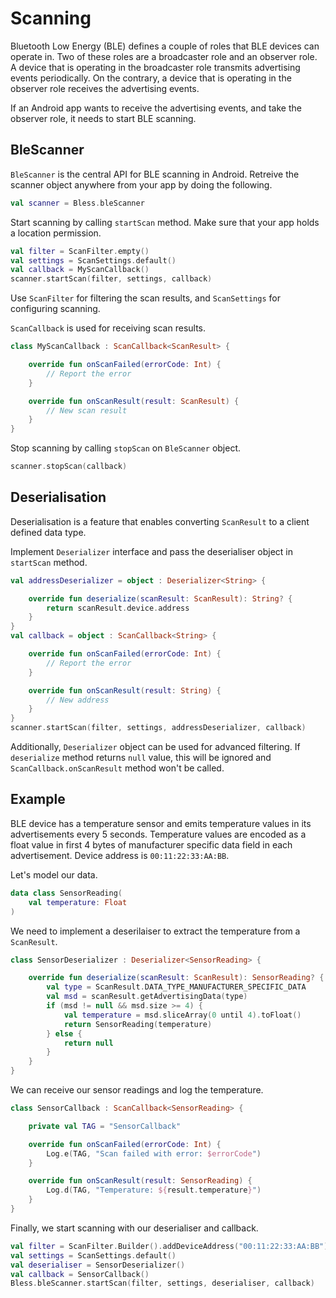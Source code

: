 # Scanning

Bluetooth Low Energy (BLE) defines a couple of roles that BLE devices can operate in. Two of these roles are a broadcaster role and an observer role. A device that is operating in the broadcaster role transmits advertising events periodically. On the contrary, a device that is operating in the observer role receives the advertising events.

If an Android app wants to receive the advertising events, and take the observer role, it needs to start BLE scanning.

## BleScanner

`BleScanner` is the central API for BLE scanning in Android. Retreive the scanner object anywhere from your app by doing the following.
```kotlin
val scanner = Bless.bleScanner
```

Start scanning by calling `startScan` method. Make sure that your app holds a location permission.
```kotlin
val filter = ScanFilter.empty()
val settings = ScanSettings.default()
val callback = MyScanCallback()
scanner.startScan(filter, settings, callback)
```
Use `ScanFilter` for filtering the scan results, and `ScanSettings` for configuring scanning.

`ScanCallback` is used for receiving scan results.
```kotlin
class MyScanCallback : ScanCallback<ScanResult> {

    override fun onScanFailed(errorCode: Int) {
        // Report the error
    }

    override fun onScanResult(result: ScanResult) {
        // New scan result
    }
}
```

Stop scanning by calling `stopScan` on `BleScanner` object.
```kotlin
scanner.stopScan(callback)
```

## Deserialisation

Deserialisation is a feature that enables converting `ScanResult` to a client defined data type.

Implement `Deserializer` interface and pass the deserialiser object in `startScan` method.

```kotlin
val addressDeserializer = object : Deserializer<String> {

    override fun deserialize(scanResult: ScanResult): String? {
        return scanResult.device.address
    }
}
val callback = object : ScanCallback<String> {

    override fun onScanFailed(errorCode: Int) {
        // Report the error
    }

    override fun onScanResult(result: String) {
        // New address
    }
}
scanner.startScan(filter, settings, addressDeserializer, callback)
```

Additionally, `Deserializer` object can be used for advanced filtering. If `deserialize` method returns `null` value, this will be ignored and `ScanCallback.onScanResult` method won't be called.

## Example

BLE device has a temperature sensor and emits temperature values in its advertisements every 5 seconds. Temperature values are encoded as a float value in first 4 bytes of manufacturer specific data field in each advertisement. Device address is `00:11:22:33:AA:BB`.

Let's model our data.

```kotlin
data class SensorReading(
    val temperature: Float
)
```

We need to implement a deserilaiser to extract the temperature from a `ScanResult`.

```kotlin
class SensorDeserializer : Deserializer<SensorReading> {

    override fun deserialize(scanResult: ScanResult): SensorReading? {
        val type = ScanResult.DATA_TYPE_MANUFACTURER_SPECIFIC_DATA
        val msd = scanResult.getAdvertisingData(type)
        if (msd != null && msd.size >= 4) {
            val temperature = msd.sliceArray(0 until 4).toFloat()
            return SensorReading(temperature)
        } else {
            return null
        }
    }
}
```

We can receive our sensor readings and log the temperature.

```kotlin
class SensorCallback : ScanCallback<SensorReading> {

    private val TAG = "SensorCallback"

    override fun onScanFailed(errorCode: Int) {
        Log.e(TAG, "Scan failed with error: $errorCode")
    }

    override fun onScanResult(result: SensorReading) {
        Log.d(TAG, "Temperature: ${result.temperature}")
    }
}
```

Finally, we start scanning with our deserialiser and callback.

```kotlin
val filter = ScanFilter.Builder().addDeviceAddress("00:11:22:33:AA:BB").build()
val settings = ScanSettings.default()
val deserialiser = SensorDeserializer()
val callback = SensorCallback()
Bless.bleScanner.startScan(filter, settings, deserialiser, callback)
```
